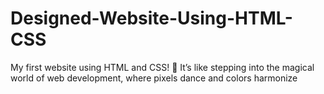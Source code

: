 # Designed-Website-Using-HTML-CSS
 My first website using HTML and CSS! 🎉 It’s like stepping into the magical world of web development, where pixels dance and colors harmonize
